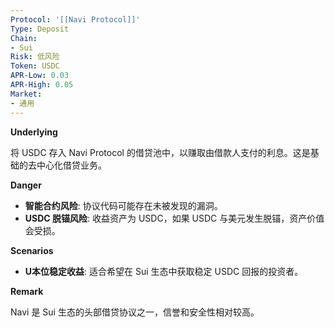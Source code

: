 ```yaml
---
Protocol: '[[Navi Protocol]]'
Type: Deposit
Chain:
- Sui
Risk: 低风险
Token: USDC
APR-Low: 0.03
APR-High: 0.05
Market:
- 通用
---
```

**Underlying**

将 USDC 存入 Navi Protocol 的借贷池中，以赚取由借款人支付的利息。这是基础的去中心化借贷业务。

**Danger**

- **智能合约风险**: 协议代码可能存在未被发现的漏洞。
- **USDC 脱锚风险**: 收益资产为 USDC，如果 USDC 与美元发生脱锚，资产价值会受损。

**Scenarios**

- **U本位稳定收益**: 适合希望在 Sui 生态中获取稳定 USDC 回报的投资者。

**Remark**

Navi 是 Sui 生态的头部借贷协议之一，信誉和安全性相对较高。
